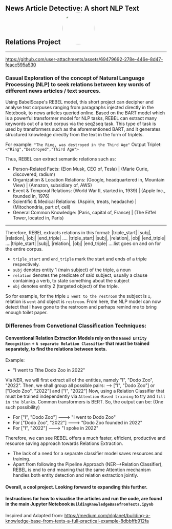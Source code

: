 ## News Article Detective: A short NLP Text Relations Project <img src="https://github.com/user-attachments/assets/f852d698-a0c8-46a5-adbc-394dd27121ef" width="100" style="border-radius: 50%;" />


-------------------------------------------------------------------------------------------------------------------------------------------------------------------------------------------------------------------------------------------------------------------------------


https://github.com/user-attachments/assets/69479692-278e-446e-8d47-feacc595a530




### Casual Exploration of the concept of Natural Language Processing (NLP) to seek relations between key words of different news articles / text sources. 

Using BabelScape's REBEL model, this short project can decipher and analyse text corpuses ranging from paragraphs injected directly in the Notebook, to news articles queried online. Based on the BART model which is a powerful transformer model for NLP tasks, REBEL can extract
many keywords out of a text corpus via the seq2seq task. This type of task is used by transformers such as the aforementioned BART, and it generates structured knowledge directly from the text in the form of triplets.


For example:
`"The Ring, was destroyed in the Third Age"`
Output Triplet: `<"Ring","Destroyed","Third Age">`

Thus, REBEL can extract semantic relations such as:

<ul>
  <li>Person-Related Facts: (Elon Musk, CEO of, Tesla) | (Marie Curie, discovered, radium)</li>

<li>Organization & Location Relations: (Google, headquartered in, Mountain View) | (Amazon, subsidiary of, AWS)</li>

<li>Event & Temporal Relations: (World War II, started in, 1939) | (Apple Inc., founded in, 1976)</li>

<li>Scientific & Medical Relations: (Aspirin, treats, headache) | (Mitochondria, part of, cell)</li>

<li>General Common Knowledge: (Paris, capital of, France) | (The Eiffel Tower, located in, Paris)</li>
</ul>

------------------------------------------------------------------------------------------------------------------------------------------------------------------------------------------------------------------------------------------------------------------------------------------------

Therefore, REBEL extracts relations in this format:
|triple_start| |subj|, |relation|, |obj| |end_triple| .... |triple_start| |subj|, |relation|, |obj| |end_triple| ....|triple_start| |subj|, |relation|, |obj| |end_triple| ....list goes on and on for the entire corpus.

- `triple_start` and `end_triple` mark the start and ends of a triple respectively.
- `subj` denotes entity 1 (main subject) of the triple, a noun
- `relation` denotes the predicate of said subject, usually a clause containing a verb, to state something about the subject
- `obj` denotes entity 2 (targeted object) of the triple.

So for example, for the triple `I went to the restroom` the subject is `I`, relation is `went` and object is `restroom`. From here, the NLP model can now detect that I have gone to the restroom and perhaps remind me to bring enough toilet paper. 

### Differenes from Convetional Classification Techniques:

#### Conventional Relation Extraction Models rely on the `Named Entity Recognition` + `A separate Relation Classifier` that must be trained separately, to find the relations between texts.
Example:
- "I went to Tthe Dodo Zoo in 2022"

Via NER, we will first extract all of the entities, namely "I", "Dodo Zoo", "2022".
Then, we shall group all possible pairs: --> ["I", "Dodo Zoo"] or ["Dodo Zoo", "2022"] and ["I", "2022"]
Now, using a Relation Classifier that must be trained independently via `Attention-Based training` to try and `fill in the blanks`. Common transformers is BERT.
So, the output can be: (One such possibility)
- For ["I", "Dodo Zoo"] ---> "I went to Dodo Zoo"
- For ["Dodo Zoo", "2022"] ---> "Dodo Zoo founded in 2022"
- For ["I", "2022"] ---> "I spoke in 2022"

Therefore, we can see REBEL offers a much faster, efficient, productive and resource saving approach towards Relations Extraction.
- The lack of a need for a separate classifier model saves resources and training.
- Apart from following the Pipeline Approach (NER-->Relation Classifier), REBEL is end to end meaning that the same Attention mechanism handles both entity detection and relation extraction jointly.

#### Overall, a cool project. Looking forward to expanding this further.

#### Instructions for how to visualise the articles and run the code, are found in the main Jupyter Notebook `BuildingKnowledgeBasefromTexts.ipynb`

Inspired and Adapted from:
https://medium.com/nlplanet/building-a-knowledge-base-from-texts-a-full-practical-example-8dbbffb912fa


